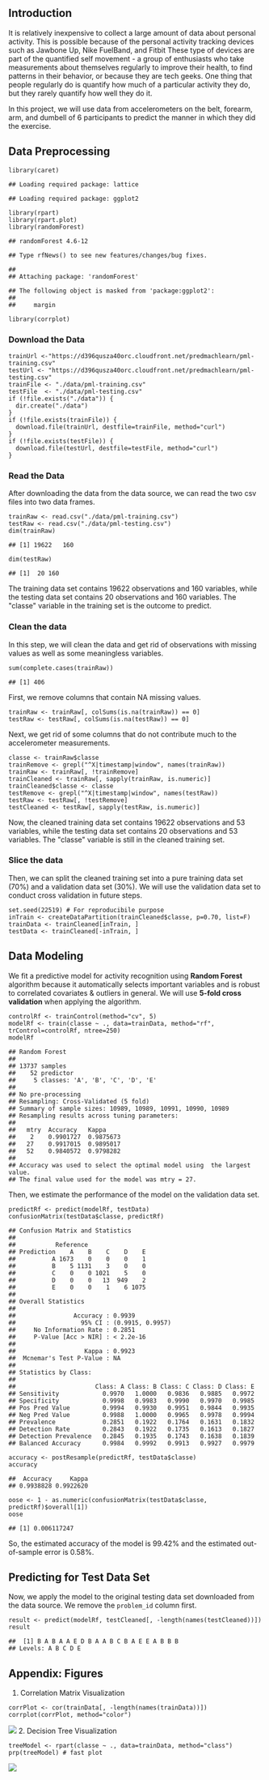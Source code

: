 Introduction
------------

It is relatively inexpensive to collect a large amount of data about
personal activity. This is possible because of the personal activity
tracking devices such as Jawbone Up, Nike FuelBand, and Fitbit These
type of devices are part of the quantified self movement - a group of
enthusiasts who take measurements about themselves regularly to improve
their health, to find patterns in their behavior, or because they are
tech geeks. One thing that people regularly do is quantify how much of a
particular activity they do, but they rarely quantify how well they do
it.

In this project, we will use data from accelerometers on the belt,
forearm, arm, and dumbell of 6 participants to predict the manner in
which they did the exercise.

Data Preprocessing
------------------

    library(caret)

    ## Loading required package: lattice

    ## Loading required package: ggplot2

    library(rpart)
    library(rpart.plot)
    library(randomForest)

    ## randomForest 4.6-12

    ## Type rfNews() to see new features/changes/bug fixes.

    ## 
    ## Attaching package: 'randomForest'

    ## The following object is masked from 'package:ggplot2':
    ## 
    ##     margin

    library(corrplot)

### Download the Data

    trainUrl <-"https://d396qusza40orc.cloudfront.net/predmachlearn/pml-training.csv"
    testUrl <- "https://d396qusza40orc.cloudfront.net/predmachlearn/pml-testing.csv"
    trainFile <- "./data/pml-training.csv"
    testFile  <- "./data/pml-testing.csv"
    if (!file.exists("./data")) {
      dir.create("./data")
    }
    if (!file.exists(trainFile)) {
      download.file(trainUrl, destfile=trainFile, method="curl")
    }
    if (!file.exists(testFile)) {
      download.file(testUrl, destfile=testFile, method="curl")
    }

### Read the Data

After downloading the data from the data source, we can read the two csv
files into two data frames.

    trainRaw <- read.csv("./data/pml-training.csv")
    testRaw <- read.csv("./data/pml-testing.csv")
    dim(trainRaw)

    ## [1] 19622   160

    dim(testRaw)

    ## [1]  20 160

The training data set contains 19622 observations and 160 variables,
while the testing data set contains 20 observations and 160 variables.
The "classe" variable in the training set is the outcome to predict.

### Clean the data

In this step, we will clean the data and get rid of observations with
missing values as well as some meaningless variables.

    sum(complete.cases(trainRaw))

    ## [1] 406

First, we remove columns that contain NA missing values.

    trainRaw <- trainRaw[, colSums(is.na(trainRaw)) == 0] 
    testRaw <- testRaw[, colSums(is.na(testRaw)) == 0] 

Next, we get rid of some columns that do not contribute much to the
accelerometer measurements.

    classe <- trainRaw$classe
    trainRemove <- grepl("^X|timestamp|window", names(trainRaw))
    trainRaw <- trainRaw[, !trainRemove]
    trainCleaned <- trainRaw[, sapply(trainRaw, is.numeric)]
    trainCleaned$classe <- classe
    testRemove <- grepl("^X|timestamp|window", names(testRaw))
    testRaw <- testRaw[, !testRemove]
    testCleaned <- testRaw[, sapply(testRaw, is.numeric)]

Now, the cleaned training data set contains 19622 observations and 53
variables, while the testing data set contains 20 observations and 53
variables. The "classe" variable is still in the cleaned training set.

### Slice the data

Then, we can split the cleaned training set into a pure training data
set (70%) and a validation data set (30%). We will use the validation
data set to conduct cross validation in future steps.

    set.seed(22519) # For reproducibile purpose
    inTrain <- createDataPartition(trainCleaned$classe, p=0.70, list=F)
    trainData <- trainCleaned[inTrain, ]
    testData <- trainCleaned[-inTrain, ]

Data Modeling
-------------

We fit a predictive model for activity recognition using **Random
Forest** algorithm because it automatically selects important variables
and is robust to correlated covariates & outliers in general. We will
use **5-fold cross validation** when applying the algorithm.

    controlRf <- trainControl(method="cv", 5)
    modelRf <- train(classe ~ ., data=trainData, method="rf", trControl=controlRf, ntree=250)
    modelRf

    ## Random Forest 
    ## 
    ## 13737 samples
    ##    52 predictor
    ##     5 classes: 'A', 'B', 'C', 'D', 'E' 
    ## 
    ## No pre-processing
    ## Resampling: Cross-Validated (5 fold) 
    ## Summary of sample sizes: 10989, 10989, 10991, 10990, 10989 
    ## Resampling results across tuning parameters:
    ## 
    ##   mtry  Accuracy   Kappa    
    ##    2    0.9901727  0.9875673
    ##   27    0.9917015  0.9895017
    ##   52    0.9840572  0.9798282
    ## 
    ## Accuracy was used to select the optimal model using  the largest value.
    ## The final value used for the model was mtry = 27.

Then, we estimate the performance of the model on the validation data
set.

    predictRf <- predict(modelRf, testData)
    confusionMatrix(testData$classe, predictRf)

    ## Confusion Matrix and Statistics
    ## 
    ##           Reference
    ## Prediction    A    B    C    D    E
    ##          A 1673    0    0    0    1
    ##          B    5 1131    3    0    0
    ##          C    0    0 1021    5    0
    ##          D    0    0   13  949    2
    ##          E    0    0    1    6 1075
    ## 
    ## Overall Statistics
    ##                                           
    ##                Accuracy : 0.9939          
    ##                  95% CI : (0.9915, 0.9957)
    ##     No Information Rate : 0.2851          
    ##     P-Value [Acc > NIR] : < 2.2e-16       
    ##                                           
    ##                   Kappa : 0.9923          
    ##  Mcnemar's Test P-Value : NA              
    ## 
    ## Statistics by Class:
    ## 
    ##                      Class: A Class: B Class: C Class: D Class: E
    ## Sensitivity            0.9970   1.0000   0.9836   0.9885   0.9972
    ## Specificity            0.9998   0.9983   0.9990   0.9970   0.9985
    ## Pos Pred Value         0.9994   0.9930   0.9951   0.9844   0.9935
    ## Neg Pred Value         0.9988   1.0000   0.9965   0.9978   0.9994
    ## Prevalence             0.2851   0.1922   0.1764   0.1631   0.1832
    ## Detection Rate         0.2843   0.1922   0.1735   0.1613   0.1827
    ## Detection Prevalence   0.2845   0.1935   0.1743   0.1638   0.1839
    ## Balanced Accuracy      0.9984   0.9992   0.9913   0.9927   0.9979

    accuracy <- postResample(predictRf, testData$classe)
    accuracy

    ##  Accuracy     Kappa 
    ## 0.9938828 0.9922620

    oose <- 1 - as.numeric(confusionMatrix(testData$classe, predictRf)$overall[1])
    oose

    ## [1] 0.006117247

So, the estimated accuracy of the model is 99.42% and the estimated
out-of-sample error is 0.58%.

Predicting for Test Data Set
----------------------------

Now, we apply the model to the original testing data set downloaded from
the data source. We remove the `problem_id` column first.

    result <- predict(modelRf, testCleaned[, -length(names(testCleaned))])
    result

    ##  [1] B A B A A E D B A A B C B A E E A B B B
    ## Levels: A B C D E

Appendix: Figures
-----------------

1.  Correlation Matrix Visualization

<!-- -->

    corrPlot <- cor(trainData[, -length(names(trainData))])
    corrplot(corrPlot, method="color")

![](AnalysisReport_files/figure-markdown_strict/unnamed-chunk-12-1.png)<!-- -->
2. Decision Tree Visualization

    treeModel <- rpart(classe ~ ., data=trainData, method="class")
    prp(treeModel) # fast plot

![](AnalysisReport_files/figure-markdown_strict/unnamed-chunk-13-1.png)<!-- -->
